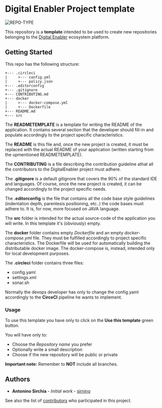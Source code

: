 # Digital Enabler Project template

![REPO-TYPE](https://img.shields.io/badge/repo--type-template-blue?style=for-the-badge&logo=github)

This repository is a **template** intended to be used to create new repositories belonging to the [Digital Enabler](https://digitalenabler.eng.it) ecosystem platform.

## Getting Started

This repo has the following structure:

```
+--- .circleci
|     +--- config.yml
|     +--- policy.json
+--- .editorconfig
+--- .gitignore
+--- CONTRIBUTING.md
+--- docker
|     +--- docker-compose.yml
|     +--- Dockerfile
+--- README.md
+--- src
```

The **READMETEMPLATE** is a template for writing the README of the application. It contains several section that the developer should fill-in and populate accordingly to the project specific characteristics.

The **README** is this file and, once the new project is created, it must be replaced with the actual README of your application (written starting from the upmentioned READMETEMPLATE).

The **CONTRIBUTING** is a file describing the contribution guideline athat all the contributors to the DigitalEnabler project must adhere.

The **.gitignore** is a default gitignore that covers the 90% of the standard IDE and languages. Of course, once the new project is created, it can be changed accordingly to the project specific needs.

The **.editorconfig** is the file that contains all the code base style guidelines (indentation depth, parentesis positioning, etc..) the code bases must adhere to. It is, for now, more focused on JAVA language.

The **src** folder is intended for the actual source-code of the application you will write. In this template it's (obviously) empty.

The **docker** folder contains empty *Dockerfile* and an empty *docker-compose.yml* file. They must be fulfilled accordingly to project specific characteristics.
The Dockerfile will be used for automatically building the distributable docker image. The docker-compose is, instead, intended only for local development purposes.

The **.circleci** folder contains three files:
- config.yaml
- settings.xml
- sonar.sh

Normally the devops developer has only to change the config.yaml accordingly to the **CirceCI** pipeline he wants to implement.

### Usage

To use this template you have only to click on the **Use this template** green button.

You will have only to:

- Choose the *Repository name* you prefer
- Optionally write a small description
- Choose if the new repository will be public or private

**Important note:** Remember to **NOT** include all branches.

## Authors

* **Antonino Sirchia** - *Initial work* - [sirnino](https://github.com/sirnino)

See also the list of [contributors](contributors) who participated in this project.
